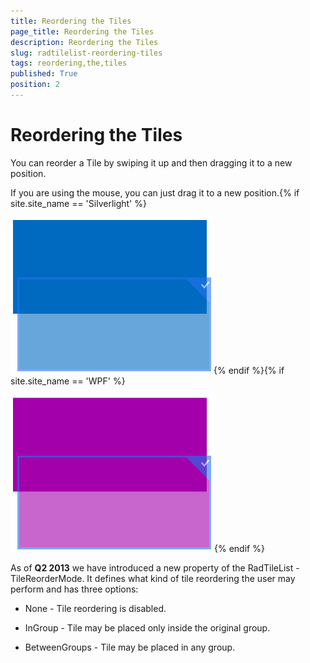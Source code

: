 ```yaml
---
title: Reordering the Tiles
page_title: Reordering the Tiles
description: Reordering the Tiles
slug: radtilelist-reordering-tiles
tags: reordering,the,tiles
published: True
position: 2
---
```


# Reordering the Tiles



You can reorder a Tile by swiping it up and then dragging it to a new position.

If you are using the mouse, you can just drag it to a new position.{% if site.site_name == 'Silverlight' %}

![Rad Tile List Getting Started Reorder Tile SL](images/RadTileList_GettingStarted_ReorderTile_SL.png){% endif %}{% if site.site_name == 'WPF' %}

![Rad Tile List Getting Started Reorder Tile WPF](images/RadTileList_GettingStarted_ReorderTile_WPF.png){% endif %}

As of __Q2 2013__ we have introduced a new property of the RadTileList - TileReorderMode. It defines what kind of tile reordering the user may perform and has three options:
      

* None - Tile reordering is disabled.

* InGroup - Tile may be placed only inside the original group.

* BetweenGroups - Tile may be placed in any group.
